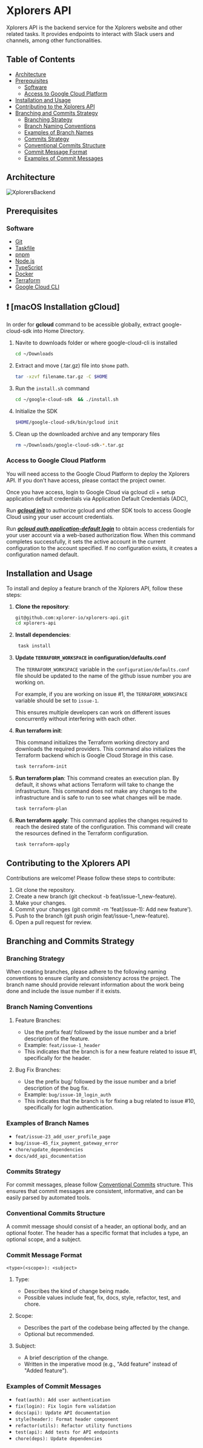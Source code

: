 # Xplorers API

Xplorers API is the backend service for the Xplorers website and other related tasks. It provides endpoints to interact with Slack users and channels, among other functionalities.

## Table of Contents

-   [Architecture](#architecture)
-   [Prerequisites](#prerequisites)
    -  [Software](#software)
    -  [Access to Google Cloud Platform](#access-to-google-cloud-platform)
-   [Installation and Usage](#installation-and-usage)
-   [Contributing to the Xplorers API](#contributing-to-the-xplorers-api)
-   [Branching and Commits Strategy](#branching-and-commits-strategy)
    -   [Branching Strategy](#branching-strategy)
    -   [Branch Naming Conventions](#branch-naming-conventions)
    -   [Examples of Branch Names](#examples-of-branch-names)
    -   [Commits Strategy](#commits-strategy)
    -   [Conventional Commits Structure](#conventional-commits-structure)
    -   [Commit Message Format](#commit-message-format)
    -   [Examples of Commit Messages](#examples-of-commit-messages)

## Architecture

![XplorersBackend](assets/xplorers-backend.png)

## Prerequisites

### Software

-   [Git](https://git-scm.com/downloads)
-   [Taskfile](https://taskfile.dev/#/installation)
-   [pnpm](https://pnpm.io/installation)
-   [Node.js](https://nodejs.org/en/download/)
-   [TypeScript](https://www.typescriptlang.org/download)
-   [Docker](https://docs.docker.com/get-docker/)
-   [Terraform](https://learn.hashicorp.com/tutorials/terraform/install-cli)
-   [Google Cloud CLI](https://cloud.google.com/sdk/docs/install)

## ❗️ [macOS Installation gCloud] 
In order for **gcloud** command to be acessible globally, extract google-cloud-sdk into Home Directory. 

1. Navite to downloads folder or where google-cloud-cli is installed
    ```bash
    cd ~/Downloads
    ```
2. Extract and move (.tar.gz) file into `$home` path.
    ```bash
    tar -xzvf filename.tar.gz -C $HOME
    ```
3. Run the `install.sh` command
    ```bash
    cd ~/google-cloud-sdk  && ./install.sh
    ```

4. Initialize the SDK

    ```bash
    $HOME/google-cloud-sdk/bin/gcloud init
    ```

5. Clean up the downloaded archive and any temporary files

    ```bash
    rm ~/Downloads/google-cloud-sdk-*.tar.gz
    ```

### Access to Google Cloud Platform

You will need access to the Google Cloud Platform to deploy the Xplorers API. If you don't have access, please contact the project owner.

Once you have access, login to Google Cloud via gcloud cli + setup application default credentials via Application Default Credentials (ADC),

Run [**_gcloud init_**](https://cloud.google.com/sdk/gcloud/reference/init) to authorize gcloud and other SDK tools to access Google Cloud using your user account credentials.

Run [**_gcloud auth application-default login_**](https://cloud.google.com/sdk/gcloud/reference/auth/login) to obtain access credentials for your user account via a web-based authorization flow. When this command completes successfully, it sets the active account in the current configuration to the account specified. If no configuration exists, it creates a configuration named default.

## Installation and Usage

To install and deploy a feature branch of the Xplorers API, follow these steps:

1. **Clone the repository**:

    ```sh
    git@github.com:xplorer-io/xplorers-api.git
    cd xplorers-api
    ```

2. **Install dependencies**:

    ```sh
     task install
    ```

3. **Update `TERRAFORM_WORKSPACE` in configuration/defaults.conf**

    The `TERRAFORM_WORKSPACE` variable in the `configuration/defaults.conf` file should be updated to the name of the github issue number you are working on.

    For example, if you are working on issue #1, the `TERRAFORM_WORKSPACE` variable should be set to `issue-1`.

    This ensures multiple developers can work on different issues concurrently without interfering with each other.

4. **Run terraform init**:

    This command initializes the Terraform working directory and downloads the required providers. This command also initializes the Terraform backend which is Google Cloud Storage in this case.

    ```sh
    task terraform-init
    ```

5. **Run terraform plan**:
   This command creates an execution plan. By default, it shows what actions Terraform will take to change the infrastructure. This command does not make any changes to the infrastructure and is safe to run to see what changes will be made.

    ```sh
    task terraform-plan
    ```

6. **Run terraform apply**:
   This command applies the changes required to reach the desired state of the configuration. This command will create the resources defined in the Terraform configuration.
    ```sh
    task terraform-apply
    ```

## Contributing to the Xplorers API

Contributions are welcome! Please follow these steps to contribute:

1. Git clone the repository.
2. Create a new branch (git checkout -b feat/issue-1_new-feature).
3. Make your changes.
4. Commit your changes (git commit -m 'feat(issue-1): Add new feature').
5. Push to the branch (git push origin feat/issue-1_new-feature).
6. Open a pull request for review.

## Branching and Commits Strategy

### Branching Strategy

When creating branches, please adhere to the following naming conventions to ensure clarity and consistency across the project. The branch name should provide relevant information about the work being done and include the issue number if it exists.

### Branch Naming Conventions

1. Feature Branches:

    - Use the prefix feat/ followed by the issue number and a brief description of the feature.
    - Example: `feat/issue-1_header`
    - This indicates that the branch is for a new feature related to issue #1, specifically for the header.

2. Bug Fix Branches:
    - Use the prefix bug/ followed by the issue number and a brief description of the bug fix.
    - Example: `bug/issue-10_login_auth`
    - This indicates that the branch is for fixing a bug related to issue #10, specifically for login authentication.

### Examples of Branch Names

-   `feat/issue-23_add_user_profile_page`
-   `bug/issue-45_fix_payment_gateway_error`
-   `chore/update_dependencies`
-   `docs/add_api_documentation`

### Commits Strategy

For commit messages, please follow [Conventional Commits](https://www.conventionalcommits.org/en/v1.0.0/) structure. This ensures that commit messages are consistent, informative, and can be easily parsed by automated tools.

### Conventional Commits Structure

A commit message should consist of a header, an optional body, and an optional footer. The header has a specific format that includes a type, an optional scope, and a subject.

### Commit Message Format

```
<type>(<scope>): <subject>
```

1. Type:

    - Describes the kind of change being made.
    - Possible values include feat, fix, docs, style, refactor, test, and chore.

2. Scope:

    - Describes the part of the codebase being affected by the change.
    - Optional but recommended.

3. Subject:
    - A brief description of the change.
    - Written in the imperative mood (e.g., "Add feature" instead of "Added feature").

### Examples of Commit Messages

-   `feat(auth): Add user authentication`
-   `fix(login): Fix login form validation`
-   `docs(api): Update API documentation`
-   `style(header): Format header component`
-   `refactor(utils): Refactor utility functions`
-   `test(api): Add tests for API endpoints`
-   `chore(deps): Update dependencies`
